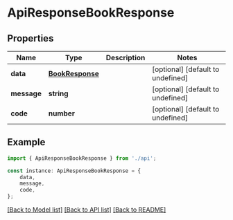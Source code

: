 # ApiResponseBookResponse


## Properties

Name | Type | Description | Notes
------------ | ------------- | ------------- | -------------
**data** | [**BookResponse**](BookResponse.md) |  | [optional] [default to undefined]
**message** | **string** |  | [optional] [default to undefined]
**code** | **number** |  | [optional] [default to undefined]

## Example

```typescript
import { ApiResponseBookResponse } from './api';

const instance: ApiResponseBookResponse = {
    data,
    message,
    code,
};
```

[[Back to Model list]](../README.md#documentation-for-models) [[Back to API list]](../README.md#documentation-for-api-endpoints) [[Back to README]](../README.md)
